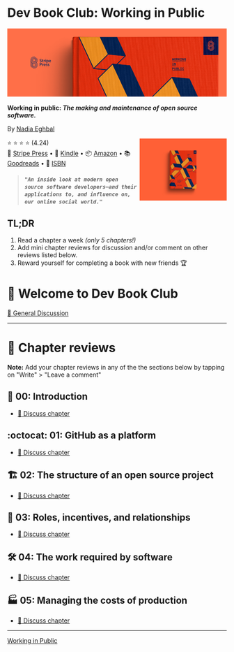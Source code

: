 # Dev Book Club: Working in Public

[![Working in Public](./media/stripe-press-wip-banner.png)](https://amzn.to/3oewXJs)

**Working in public: *The making and maintenance of open source software.***

By [Nadia Eghbal](https://www.goodreads.com/author/show/15901359.Nadia_Eghbal) 

<a href="https://amzn.to/3ohZkpU"><img src="./media/wip-book.jpg" align="right" alt="Working in public book" width="200"></a>
<p align="left">⭐️ ⭐️ ⭐️ ⭐️ (4.24)
 <br>📖 <a href="https://press.stripe.com/">Stripe Press</a> 
• 📱 <a href="https://amzn.to/3ohZkpU">Kindle</a>
• 📦 <a href="https://amzn.to/3oewXJs">Amazon</a>
• 📚 <a href="https://www.goodreads.com/book/show/54140556-working-in-public">Goodreads</a>
• 🔎 <a href="https://isbnsearch.org/isbn/0578675862">ISBN</a></p>

> #### *`"An inside look at modern open source software developers—and their applications to, and influence on, our online social world."`*


## TL;DR

1. Read a chapter a week *(only 5 chapters!)*
2. Add mini chapter reviews for discussion and/or comment on other reviews listed below.
3. Reward yourself for completing a book with new friends 🏆

# 👋 Welcome to Dev Book Club

[💬 General Discussion](https://www.notion.so/2852d9cda839429abda3690dd7864527)

---

# 📖 Chapter reviews

**Note:** Add your chapter reviews in any of the the sections below by tapping on "Write" > "Leave a comment"


## :wave: 00: Introduction
* [💬 Discuss chapter](https://github.com/dev-book-club/working-in-public/discussions/1)

## :octocat: 01: GitHub as a platform
* [💬 Discuss chapter](https://github.com/dev-book-club/working-in-public/discussions/2)

## :building_construction: 02: The structure of an open source project
* [💬 Discuss chapter](https://github.com/dev-book-club/working-in-public/discussions/3)

## 👥 03: Roles, incentives, and relationships 
* [💬 Discuss chapter](https://github.com/dev-book-club/working-in-public/discussions/4)

## 🛠 04: The work required by software
* [💬 Discuss chapter](https://github.com/dev-book-club/working-in-public/discussions/5)

## 🏭 05: Managing the costs of production
* [💬 Discuss chapter](https://github.com/dev-book-club/working-in-public/discussions/6)

---


[Working in Public](https://amzn.to/3ohZkpU)
